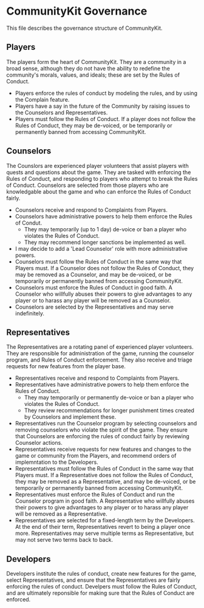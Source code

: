 # CommunityKit Governance

This file describes the governance structure of CommunityKit.

## Players

The players form the heart of CommunityKit. They are a community in a broad sense, although they do not have the ability to redefine the community's morals, values, and ideals; these are set by the Rules of Conduct.
* Players enforce the rules of conduct by modeling the rules, and by using the Complain feature.
* Players have a say in the future of the Community by raising issues to the Counselors and Representatives.
* Players must follow the Rules of Conduct. If a player does not follow the Rules of Conduct, they may be de-voiced, or be temporarily or permanently banned from accessing CommunityKit.

## Counselors

The Counslors are experienced player volunteers that assist players with quests and questions about the game. They are tasked with enforcing the Rules of Conduct, and responding to players who attempt to break the Rules of Conduct. Counselors are selected from those players who are knowledgable about the game and who can enforce the Rules of Conduct fairly.
* Counselors receive and respond to Complaints from Players.
* Counselors have administrative powers to help them enforce the Rules of Condut.
  * They may temporarily (up to 1 day) de-voice or ban a player who violates the Rules of Conduct.
  * They may recommend longer sanctions be implemented as well.
* I may decide to add a 'Lead Counselor' role with more administrative powers.
* Counselors must follow the Rules of Conduct in the same way that Players must. If a Counselor does not follow the Rules of Conduct, they may be removed as a Counselor, and may be de-voiced, or be temporarily or permanently banned from accessing CommunityKit.
* Counselors must enforce the Rules of Conduct in good faith. A Counselor who willfully abuses their powers to give advantages to any player or to harass any player will be removed as a Counselor.
* Counselors are selected by the Representatives and may serve indefinitely.

## Representatives

The Representatives are a rotating panel of experienced player volunteers. They are responsible for administration of the game, running the counselor program, and Rules of Conduct enforcement. They also receive and triage requests for new features from the player base.
* Representatives receive and respond to Complaints from Players.
* Representatives have administrative powers to help them enforce the Rules of Conduct.
  * They may temporarily or permanently de-voice or ban a player who violates the Rules of Conduct.
  * They review recommendations for longer punishment times created by Counselors and implement these.
* Representatives run the Counselor program by selecting counselors and removing counselors who violate the spirit of the game. They ensure that Counselors are enforcing the rules of conduct fairly by reviewing Counselor actions.
* Representatives receive requests for new features and changes to the game or community from the Players, and recommend orders of implemntation to the Developers.
* Representatives must follow the Rules of Conduct in the same way that Players must. If a Representative does not follow the Rules of Conduct, they may be removed as a Representative, and may be de-voiced, or be temporarily or permanently banned from accessing CommunityKit.
* Representatives must enforce the Rules of Conduct and run the Counselor program in good faith. A Representative who willfully abuses their powers to give advantages to any player or to harass any player will be removed as a Representative.
* Representatives are selected for a fixed-length term by the Developers. At the end of their term, Representatives revert to being a player once more. Representatives may serve multiple terms as Representative, but may not serve two terms back to back.

## Developers

Developers institute the rules of conduct, create new features for the game, select Representatives, and ensure that the Representatives are fairly enforcing the rules of conduct. Develpers must follow the Rules of Conduct, and are ultimately reponsible for making sure that the Rules of Conduct are enforced.
